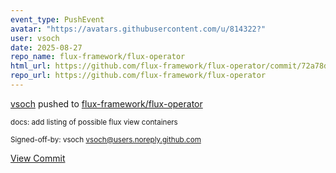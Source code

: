 ```yaml
---
event_type: PushEvent
avatar: "https://avatars.githubusercontent.com/u/814322?"
user: vsoch
date: 2025-08-27
repo_name: flux-framework/flux-operator
html_url: https://github.com/flux-framework/flux-operator/commit/72a78d88c03e547a76321e88155daea17d64a2c3
repo_url: https://github.com/flux-framework/flux-operator
---
```


<a href='https://github.com/vsoch' target='_blank'>vsoch</a> pushed to <a href='https://github.com/flux-framework/flux-operator' target='_blank'>flux-framework/flux-operator</a>

<small>docs: add listing of possible flux view containers

Signed-off-by: vsoch <vsoch@users.noreply.github.com></small>

<a href='https://github.com/flux-framework/flux-operator/commit/72a78d88c03e547a76321e88155daea17d64a2c3' target='_blank'>View Commit</a>